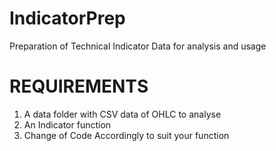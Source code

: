 # IndicatorPrep
Preparation of Technical Indicator Data for analysis and usage

# REQUIREMENTS
  1. A data folder with CSV data of OHLC to analyse
  2. An Indicator function
  3. Change of Code Accordingly to suit your function
